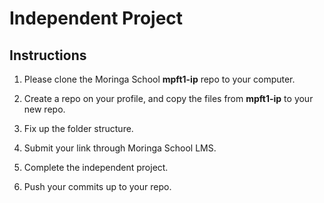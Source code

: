 # Independent Project

## Instructions
  1) Please clone the Moringa School **mpft1-ip** repo to your computer.

  2) Create a repo on your profile, and copy the files from **mpft1-ip** to your new repo.

  3) Fix up the folder structure.

  4) Submit your link through Moringa School LMS.

  5) Complete the independent project.

  6) Push your commits up to your repo.
